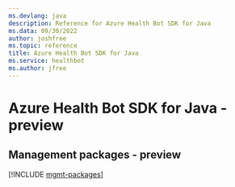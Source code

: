 ```yaml
---
ms.devlang: java
description: Reference for Azure Health Bot SDK for Java
ms.data: 09/30/2022
author: joshfree
ms.topic: reference
title: Azure Health Bot SDK for Java
ms.service: healthbot
ms.author: jfree
---
```

# Azure Health Bot SDK for Java - preview

## Management packages - preview
[!INCLUDE [mgmt-packages](health-bot-mgmt-index.md)]